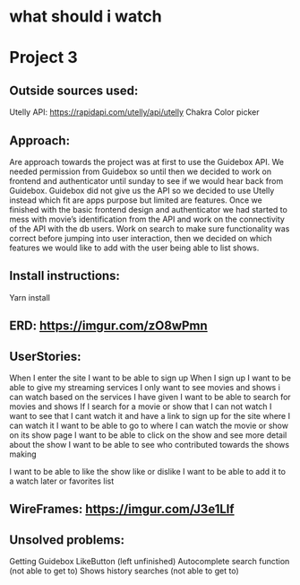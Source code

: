# what should i watch
# Project 3
 ## Outside sources used: 
Utelly API: https://rapidapi.com/utelly/api/utelly 
Chakra
Color picker
 

 ## Approach:
Are approach towards the project was at first to use the Guidebox API. We needed permission from Guidebox so until then we decided to work on frontend and authenticator until sunday to see if we would hear back from Guidebox. Guidebox did not give us the API so we decided to use Utelly instead which fit are apps purpose but limited are features. 
Once we finished with the basic frontend design and authenticator we had started to mess with movie’s identification from the API and work on the connectivity of the API with the db users. Work on search to make sure functionality was correct before jumping into user interaction, then we decided on which features we would like to add with the user being able to list shows. 

 ## Install instructions: 
Yarn install 
	
 ## ERD: https://imgur.com/zO8wPmn 

## UserStories:
When I enter the site I want to be able to sign up
When I sign up I want to be able to give my streaming services
	     I only want to see movies and shows i can watch based on 
the services I have given
   I want to be able to search for movies and shows
If I search for a movie or show that I can not watch I want to see that I cant watch it and have a link to sign up for the site where I can watch it
      I want to be able to go to where I can watch the movie or show on its show page
I want to be able to click on the show and see more detail about the show
I want to be able to see who contributed towards the shows making

I want to be able to like the show like or dislike
I want to be able to add it to a watch later or favorites list

## WireFrames:  https://imgur.com/J3e1Llf 


## Unsolved problems: 
Getting Guidebox
LikeButton (left unfinished)
Autocomplete search function (not able to get to)
Shows history searches (not able to get to)



 


